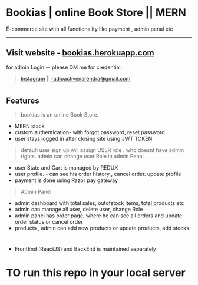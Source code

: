 # Bookias | online Book Store || MERN
E-commerce site with all functionality like payment , admin penal etc
****
## Visit website - [bookias.herokuapp.com](https://bookias.herokuapp.com/)

for admin Login -- please DM me for credential.
> [Instagram](https://www.instagram.com/narendra_dewasi/) || [radioactivenarendra@gmail.com](mailto:radioactivenarendra@gmail.com)
#

## Features
> bookias is an online Book Store.
* MERN stack
* custom authentication- with forgot password, reset password
* user stays logged in after closing site using JWT TOKEN
> default user sign up will assign USER role . who doesnt have admin rights. admin can change user Role in admin Penal
* user State and Cart is managed by REDUX
* user profile. - can see his order history , cancel order. update profile
* payment is done using Razor pay gateway
> Admin Panel
* admin dashboard with total sales, outofstock items, total products etc
* admin can manage all user, delete user, change Role
* admin panel has order page. where he can see all orders and update order status or cancel order
* products , admin can add new products or update products, add stocks
#
* FrontEnd (ReactJS) and BackEnd is maintained  separately

# TO run this repo in your local server
